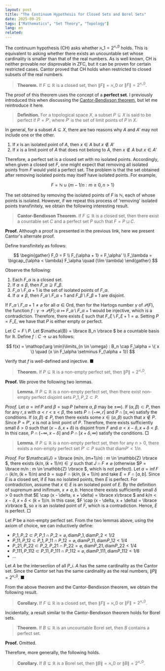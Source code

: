 ```yaml
---
layout: post
title: "The Continuum Hypothesis for Closed Sets and Borel Sets"
date: 2025-09-25
tags: ["Mathematics", "Set Theory", "Topology"]
lang: en
related:
---
```


The continuum hypothesis (CH) asks whether $\aleph\_1 = 2^{\aleph\_0}$ holds. This is equivalent to asking whether there exists an uncountable set whose cardinality is smaller than that of the real numbers. As is well known, CH is neither provable nor disprovable in ZFC, but it can be proven for certain restricted cases. Cantor proved that CH holds when restricted to closed subsets of the real numbers.

> **Theorem.** If $F \subseteq \mathbb{R}$ is a closed set, then $\|F\| = \aleph\_0$ or $\|F\| = 2^{\aleph\_0}$.

The proof of this theorem uses the concept of a **perfect set**. I previously introduced this when discussing the [Cantor-Bendixson theorem](https://dimenerno.github.io/2024/12/25/Cantor-Bendixson), but let me reintroduce it here.

> **Definition.** For a topological space $X$, a subset $P \subseteq X$ is said to be perfect if $P = P'$, where $P'$ is the set of limit points of $P$ in $X$.

In general, for a subset $A \subseteq X$, there are two reasons why $A$ and $A'$ may not include one or the other.

1. If $x$ is an isolated point of $A$, then $x \in A$ but $x \notin A'$
2. If $x$ is a limit point of $A$ that does not belong to $A$, then $x \notin A$ but $x \in A'$

Therefore, a perfect set is a closed set with no isolated points. Accordingly, when given a closed set $F$, one might expect that removing all isolated points from $F$ would yield a perfect set. The problem is that the set obtained after removing isolated points may itself have isolated points. For example,

$$
F = \mathbb{N} \cup \lbrace  m - 1/n : m \geq 0, n > 1 \rbrace
$$

The set obtained by removing the isolated points of $F$ is $\mathbb{N}$, each of whose points is isolated. However, if we repeat this process of 'removing' isolated points transfinitely, we obtain the following interesting result.

> **Cantor-Bendixson Theorem.** If $F \subseteq \mathbb{R}$ is a closed set, then there exist a countable set $C$ and a perfect set $P$ such that $F = P \sqcup C$.

**Proof.** Although a proof is presented in the previous link, here we present Cantor's alternate proof.

Define transfinitely as follows:

$$
\begin{gather}
F_0 = F \\
F_{\alpha + 1} = F_\alpha' \\
F_\lambda = \bigcap_{\alpha < \lambda} F_\alpha \quad (\lim \lambda)
\end{gather}
$$

Observe the following:

1. Each $F\_\alpha$ is a closed set.
2. If $\alpha \leq \beta$, then $F\_\alpha \supseteq F\_\beta$.
3. $F\_\alpha \setminus F\_{\alpha + 1}$ is the set of isolated points of $F\_\alpha$.
4. If $\alpha \neq \beta$, then $F\_{\alpha} \setminus F\_{\alpha + 1}$ and $F\_{\beta} \setminus F\_{\beta+1}$ are disjoint.

If $F\_{\alpha} \setminus F\_{\alpha+1} \neq \varnothing$ for all $\alpha \in \mathrm{Ord}$, then for the Hartogs number $\gamma$ of $\mathcal{P}(F)$, the function $f : \gamma \to \mathcal{P}(F); \alpha \mapsto F\_{\alpha} \setminus F\_{\alpha + 1}$ would be injective, which is a contradiction. Therefore, there exists $\xi$ such that $F\_{\xi} \setminus F\_{\xi+1} = \varnothing$. Setting $P = F\_\xi$, we have that $P$ is either empty or perfect.

Let $C = F \setminus P$. Let $\mathcal{B} = \lbrace  B\_n \rbrace $ be a countable basis for $\mathbb{R}$. Define $f: C \to \omega$ as follows:

$$
f(x) = \mathop{\arg \min}\limits_{n \in \omega} : B_n \cap F_\alpha = \{ x \} \quad (x \in F_\alpha \setminus F_{\alpha + 1})
$$

Verify that $f$ is well-defined and injective. ■

> **Theorem.** If $P \subseteq \mathbb{R}$ is a non-empty perfect set, then $\|P\| = 2^{\aleph\_0}$.

**Proof.** We prove the following two lemmas.

> **Lemma.** If $P \subseteq \mathbb{R}$ is a non-empty perfect set, then there exist non-empty perfect disjoint sets $P\_1, P\_2 \subset P$.

_Proof._ Let $\alpha = \inf P$ and $\beta = \sup P$ (where $\alpha, \beta$ may be $\pm \infty$). If $(\alpha, \beta) \subset P$, then for any $r, s$ with $\alpha < r < s < \beta$, the sets $P \cap (-\infty, r]$ and $P \cap [s, \infty)$ satisfy the conditions. If $(\alpha, \beta) \not\subset P$, then there exists some $x \in (\alpha, \beta)$ such that $x \notin P$. Since $P = P'$, $x$ is not a limit point of $P$. Therefore, there exists sufficiently small $\delta > 0$ such that $(x - \delta, x + \delta)$ is disjoint from $F$ and $\alpha < x - \delta, x + \delta < \beta$. In this case, $P \cap (-\infty, x - \delta]$ and $P \cap [x + \delta, \infty)$ satisfy the conditions. □

> **Lemma.** If $P \subseteq \mathbb{R}$ is a non-empty perfect set, then for any $n > 0$, there exists a non-empty perfect set $P' \subset P$ such that $\mathrm{diam} P' < 1/n$.

_Proof._ For $\mathcal{J} = \lbrace  (m/n, (m+1)/n) : m \in \mathbb{Z} \rbrace $, there exists $(k/n, (k+1)/n) \in \mathcal{J}$ such that $J \cap F \neq \varnothing$ (otherwise $P = \lbrace  m/n : m \in \mathbb{Z} \rbrace $, which is not perfect). Let $a = \inf F \cap (k/n, (k+1)/n)$ and $b = \sup F \cap (k/n, (k+1)/n)$ and take $E = F \cap [a, b]$. Since $E$ is a closed set, if $E$ has no isolated points, then $E$ is perfect. For contradiction, assume that $x \in E$ is an isolated point of $E$. By the definition of supremum and inifimum, $x \neq a, b$. Hence there exists sufficiently small $\delta > 0$ such that $E \cap (x - \delta, x + \delta) = \lbrace  x\rbrace $ and $k/n < x - \delta, x + \delta < (k + 1)/n$. In this case, $F \cap (x - \delta, x + \delta) = \lbrace  x\rbrace $, so $x$ is an isolated point of $F$, which is a contradiction. Hence, $E$ is perfect. □

Let $P$ be a non-empty perfect set. From the two lemmas above, using the axiom of choice, we can inductively define:

- $P\_1, P\_2 \subset P, P\_1 \cap P\_2 = \varnothing, \mathrm{diam} P\_1, \mathrm{diam} P\_2 < 1/2$
- $P\_{11}, P\_{12} \subset P\_1, P\_{11} \cap P\_{12} = \varnothing, \mathrm{diam} P\_{11}, \mathrm{diam} P\_{12} < 1/4$
- $P\_{21}, P\_{22} \subset P\_2, P\_{21} \cap P\_{22} = \varnothing, \mathrm{diam} P\_{21}, \mathrm{diam} P\_{22} < 1/4$
- $P\_{111}, P\_{112} \subset P\_{11}, P\_{111} \cap P\_{112} = \varnothing, \mathrm{diam} P\_{111}, \mathrm{diam} P\_{112} < 1/8$
- ...

Let $A$ be the intersection of all $P\_i$. $A$ has the same cardinality as the Cantor set. Since the Cantor set has the same cardinality as the real numbers, $\|P\| = 2^{\aleph\_0}$. ■

From the above theorem and the Cantor-Bendixson theorem, we obtain the following result.

> **Corollary.** If $F \subseteq \mathbb{R}$ is a closed set, then $\|F\| = \aleph\_0$ or $\|F\| = 2^{\aleph\_0}$.

Incidentally, a result similar to the Cantor-Bendixson theorem holds for Borel sets.

> **Theorem.** If $B \subseteq \mathbb{R}$ is an uncountable Borel set, then $B$ contains a perfect set.

**Proof.** Omitted.

Therefore, more generally, the following holds.

> **Corollary.** If $B \subseteq \mathbb{R}$ is a Borel set, then $\|B\| = \aleph\_0$ or $\|B\| = 2^{\aleph\_0}$.
